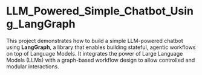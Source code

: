 # LLM_Powered_Simple_Chatbot_Using_LangGraph
This project demonstrates how to build a simple LLM-powered chatbot using **LangGraph**, a library that enables building stateful, agentic workflows on top of Language Models. It integrates the power of Large Language Models (LLMs) with a graph-based workflow design to allow controlled and modular interactions.

